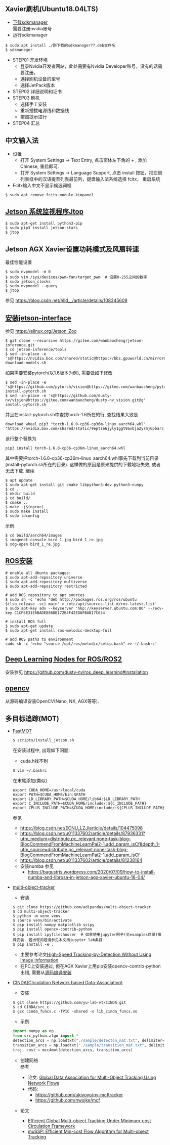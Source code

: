 ## Xavier刷机(Ubuntu18.04LTS)
- [下载sdkmanager](https://developer.nvidia.com/embedded/jetpack)  
  需要注册nvidia账号  
- 运行sdkmanager
```shell script
$ sudo apt install ./刚下载的sdkmanager??.deb文件名
$ sdkmanager
```
- STEP01 开发环境
  - 登录Nvidia开发者网站，此处需要有Nvidia Developer账号，没有的话需要注册。
  - 选择刷机设备的型号
  - 选择JetPack版本
- STEP02 详细说明和证书
- STEP03 刷机
  - 选择手工安装
  - 重新插拔电源线和数据线
  - 按照提示进行
- STEP04 汇总

## 中文输入法
- 设置  
  - 打开 System Settings -> Text Entry, 点击窗体左下角的 + , 添加 Chinese,
  重启即可.
  - 打开 System Settings -> Language Support, 点击 install
    按钮，把左侧列表框中的汉语提至列表最前列，键盘输入法系统选择 fcitx，
    重启系统
- Fcitx输入中文不显示候选词框
```shell script
$ sudo apt remove fcitx-module-kimpanel
```
## [Jetson 系统监视程序Jtop](https://www.jianshu.com/p/497a9f6e34fd)
```shell script
$ sudo apt-get install python3-pip
$ sudo pip3 install jetson-stats
$ jtop
```
## Jetson AGX Xavier设置功耗模式及风扇转速
最佳性能设置
```shell script
$ sudo nvpmodel -m 0
$ sudo vim /sys/devices/pwm-fan/target_pwm  # 设置0-255之间的数字
$ sudo jetson_clocks
$ sudo nvpmodel --query
$ jtop
```
参见 https://blog.csdn.net/hlld__/article/details/108345609
## [安装jetson-interface](https://blog.csdn.net/weixin_44457020/article/details/106951508)
参见 https://elinux.org/Jetson_Zoo
```shell script
$ git clone --recursive https://gitee.com/wanbaocheng/jetson-inference.git
$ cd jetson-inference/tools
$ sed -in-place -e 's@https://nvidia.box.com/shared/static@https://bbs.gpuworld.cn/mirror@g' download-models.sh
```
如果需要安装pytorch(以1.6版本为例), 需要做如下修改
```shell script
$ sed -in-place -e 's@https://github.com/pytorch/vision@https://gitee.com/wanbaocheng/pytorch_vision.git@g' install-pytorch.sh
$ sed -in-place -e 's@https://github.com/dusty-nv/vision@https://gitee.com/wanbaocheng/dusty-nv_vision.git@g' install-pytorch.sh
```
并且在install-pytorch.sh中查找torch-1.6所在的行, 查找结果大致是
```text
download_wheel pip3 "torch-1.6.0-cp36-cp36m-linux_aarch64.whl" "https://nvidia.box.com/shared/static/9eptse6jyly1ggt9axbja2yrmj6pbarc.whl"
```
该行整个替换为
```shell script
pip3 install torch-1.6.0-cp36-cp36m-linux_aarch64.whl
``` 
其中需要把torch-1.6.0-cp36-cp36m-linux_aarch64.whl事先下载到当前目录(install-pytorch.sh所在的目录). 
这样做的原因是原来提供的下载地址失效, 或者无法下载.  继续
```shell script
$ apt update
$ sudo apt-get install git cmake libpython3-dev python3-numpy
$ cd ..
$ mkdir build
$ cd build/
$ cmake ..
$ make -j$(nproc)
$ sudo make install
$ sudo ldconfig
```
示例:
```shell script
$ cd build/aarch64/images
$ imagenet-console bird_1.jpg bird_1_re.jpg
$ xdg-open bird_1_re.jpg
```
## [ROS安装](https://elinux.org/Jetson_Zoo#ROS)
```shell script
# enable all Ubuntu packages:
$ sudo apt-add-repository universe
$ sudo apt-add-repository multiverse
$ sudo apt-add-repository restricted

# add ROS repository to apt sources
$ sudo sh -c 'echo "deb http://packages.ros.org/ros/ubuntu $(lsb_release -sc) main" > /etc/apt/sources.list.d/ros-latest.list'
$ sudo apt-key adv --keyserver 'hkp://keyserver.ubuntu.com:80' --recv-key C1CF6E31E6BADE8868B172B4F42ED6FBAB17C654

# install ROS full
$ sudo apt-get update
$ sudo apt-get install ros-melodic-desktop-full

# add ROS paths to environment
sudo sh -c 'echo "source /opt/ros/melodic/setup.bash" >> ~/.bashrc'
```
## [Deep Learning Nodes for ROS/ROS2](https://github.com/dusty-nv/ros_deep_learning)
安装参见 https://github.com/dusty-nv/ros_deep_learning#installation

## [<span id="opencv">opencv</span>](https://github.com/mdegans/nano_build_opencv)
从源码编译安装OpenCV(Nano, NX, AGX等等).

## 多目标追踪(MOT)
- [FastMOT](https://github.com/GeekAlexis/FastMOT)
  ```
  $ scripts/install_jetson.sh
  ```
  在安装过程中, 出现如下问题:
  - cuda.h找不到  
  ```
  $ vim ~/.bashrc
  ```
  在末尾添加(类似)
  ```
  export CUDA_HOME=/usr/local/cuda
  export PATH=$CUDA_HOME/bin:$PATH
  export LD_LIBRARY_PATH=$CUDA_HOME/lib64:$LD_LIBRARY_PATH
  export C_INCLUDE_PATH=$CUDA_HOME/include/:${C_INCLUDE_PATH}
  export CPLUS_INCLUDE_PATH=$CUDA_HOME/include/:${CPLUS_INCLUDE_PATH}
  ```
  参见
    - https://blog.csdn.net/ECNU_LZJ/article/details/104475098
    - https://blog.csdn.net/u011337602/article/details/87936331?utm_medium=distribute.pc_relevant.none-task-blog-BlogCommendFromMachineLearnPai2-1.add_param_isCf&depth_1-utm_source=distribute.pc_relevant.none-task-blog-BlogCommendFromMachineLearnPai2-1.add_param_isCf
    - https://blog.csdn.net/u011337602/article/details/81238164
  - 安装numba
  参见
    - https://bagustris.wordpress.com/2020/07/09/how-to-install-numba-and-librosa-in-jetson-agx-xavier-ubuntu-18-04/

- [multi-object-tracker](https://github.com/adipandas/multi-object-tracker.git)  
  - 安装
  ```
  $ git clone https://github.com/adipandas/multi-object-tracker
  $ cd multi-object-tracker
  $ python -m venv venv
  $ source venv/bin/activate
  $ pip install numpy matplotlib scipy
  $ pip install opencv-contrib-python
  $ pip install ipyfilechooser  # 如果使用jupyter例子(见examples目录)推荐安装. 若出现问题请参见本文档jupyter lab条目
  $ pip install -e .
  ```
  - 主要参考论文[High-Speed Tracking-by-Detection Without Using Image Information](http://elvera.nue.tu-berlin.de/files/1517Bochinski2017.pdf)
  - 在PC上安装通过, 但在AGX Xavier上用pip安装opencv-contrib-python出错, 需要从[源码编译安装](#opencv)
  
- [CINDA(CIrculation Network based Data-Association)](https://github.com/yu-lab-vt/CINDA)
  - 安装
  ```
  $ git clone https://github.com/yu-lab-vt/CINDA.git
  $ cd CINDA/src_c
  $ gcc cinda_funcs.c -fPIC -shared -o lib_cinda_funcs.so
  ```
  - 示例
  ```python
  import numpy as np
  from src_python.algo import *
  detection_arcs = np.loadtxt("./sample/detecton_mat.txt", delimiter=",")
  transition_arcs = np.loadtxt("./sample/transition_mat.txt", delimiter=",")
  traj, cost = mcc4mot(detection_arcs, transition_arcs)
  ```
  - 创建网络  
    参考
    - 论文: [Global Data Association for Multi-Object Tracking Using Network Flows](http://vision.cse.psu.edu/courses/Tracking/vlpr12/lzhang_cvpr08global.pdf)
    - 代码: 
      - https://github.com/ukiyoyo/py-mcftracker
      - https://github.com/nwojke/mcf
      
  - 论文
    - [Efficient Global Multi-object Tracking Under Minimum-cost Circulation Framework](https://arxiv.org/pdf/1911.00796.pdf)
    - [muSSP: Efficient Min-cost Flow Algorithm for Multi-object Tracking](https://papers.nips.cc/paper/8334-mussp-efficient-min-cost-flow-algorithm-for-multi-object-tracking.pdf)